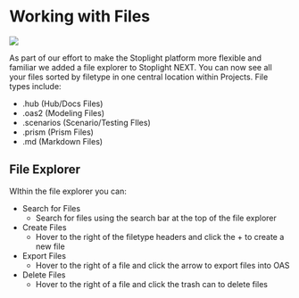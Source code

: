 # Working with Files 

![](../../assets/gifs/fileexplorer.gif)

As part of our effort to make the Stoplight platform more flexible and familiar we added a file explorer to Stoplight NEXT. You can now see all your files sorted by filetype in one central location within Projects. File types include: 

* .hub (Hub/Docs Files)
* .oas2 (Modeling Files)
* .scenarios (Scenario/Testing FIles)
* .prism (Prism Files) 
* .md (Markdown Files) 

## File Explorer 

WIthin the file explorer you can:
 
* Search for Files
	* Search for files using the search bar at the top of the file explorer 
* Create Files 
	* Hover to the right of the filetype headers and click the + to create a new file 
* Export Files 
	* Hover to the right of a file and click the arrow to export files into OAS
* Delete Files 
	* Hover to the right of a file and click the trash can to delete files
